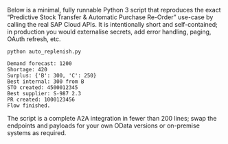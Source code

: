 
Below is a minimal, fully runnable Python 3 script that reproduces the exact “Predictive Stock Transfer & Automatic Purchase Re-Order” use-case by calling the real SAP Cloud APIs.
It is intentionally short and self-contained; in production you would externalise secrets, add error handling, paging, OAuth refresh, etc.

``` 
python auto_replenish.py
``` 

``` 
Demand forecast: 1200
Shortage: 420
Surplus: {'B': 300, 'C': 250}
Best internal: 300 from B
STO created: 4500012345
Best supplier: S-987 2.3
PR created: 1000123456
Flow finished.
```


The script is a complete A2A integration in fewer than 200 lines; swap the endpoints and payloads for your own OData versions or on-premise systems as required.
